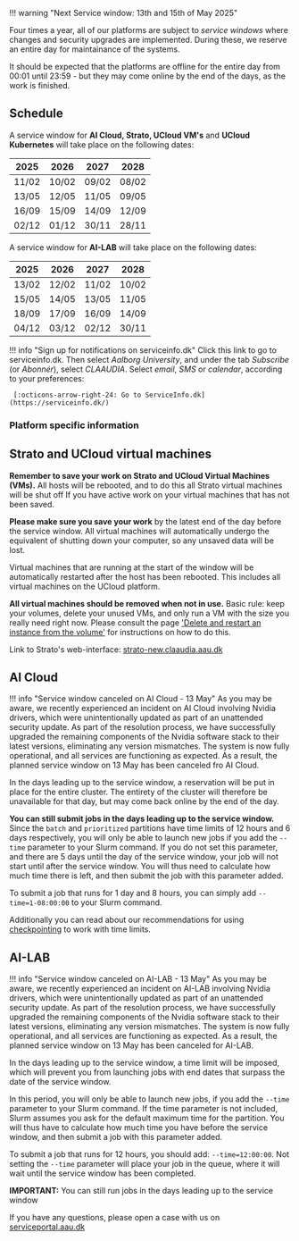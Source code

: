 
!!! warning "Next Service window: 13th and 15th of May 2025"

Four times a year, all of our platforms are subject to *service windows* where changes and security upgrades are implemented.
During these, we reserve an entire day for maintainance of the systems.

It should be expected that the platforms are offline for the entire day from 00:01 until 23:59 - but they may come online by the end of the days, as the work is finished.

## Schedule

A service window for **AI Cloud, Strato, UCloud VM's** and **UCloud Kubernetes** will take place on the following dates:

| 2025  | 2026  | 2027  | 2028  |
| ---   | ---   | ---   | ---   |
| 11/02 | 10/02 | 09/02 | 08/02 |
| 13/05 | 12/05 | 11/05 | 09/05 |
| 16/09 | 15/09 | 14/09 | 12/09 |
| 02/12 | 01/12 | 30/11 | 28/11 |

A service window for **AI-LAB** will take place on the following dates:

| 2025  | 2026  | 2027  | 2028  |
| ---   | ---   | ---   | ---   |
| 13/02 | 12/02 | 11/02 | 10/02 |
| 15/05 | 14/05 | 13/05 | 11/05 |
| 18/09 | 17/09 | 16/09 | 14/09 |
| 04/12 | 03/12 | 02/12 | 30/11 |

!!! info "Sign up for notifications on serviceinfo.dk"
    Click this link to go to serviceinfo.dk. Then select *Aalborg University*,
    and under the tab *Subscribe* (or *Abonnér*), select *CLAAUDIA*.
    Select *email*, *SMS* or *calendar*, according to your preferences:

     [:octicons-arrow-right-24: Go to ServiceInfo.dk](https://serviceinfo.dk/)

### Platform specific information

## Strato and UCloud virtual machines

**Remember to save your work on Strato and UCloud Virtual Machines (VMs).**  All hosts will be rebooted, and to do this all Strato virtual machines will be shut off
If you have active work on your virtual machines that has not been saved. 

**Please make sure you save your work** by the latest end of 
the day before the service window. All virtual machines will automatically undergo the
equivalent of shutting down your computer, so any unsaved data will be
lost.

Virtual machines that are running at the start of the window will be
automatically restarted after the host has been rebooted. This includes
all virtual machines on the UCloud platform.

**All virtual machines should be removed when not in use.** 
Basic rule: keep your volumes, delete your unused VMs, and only run a VM with the size you really need right now.
Please consult the page ['Delete and restart an instance from the volume'](strato/best-practice-guides/delete-and-restart-an-instance-from-the-volume/)
for instructions on how to do this.

Link to Strato's
web-interface: [strato-new.claaudia.aau.dk](https://strato-new.claaudia.aau.dk/)



## AI Cloud

!!! info "Service window canceled on AI Cloud - 13 May"
    As you may be aware, we recently experienced an incident on AI Cloud involving Nvidia drivers, which were unintentionally updated as part of an unattended security update. As part of the resolution process, we have successfully upgraded the remaining components of the Nvidia software stack to their latest versions, eliminating any version mismatches. The system is now fully operational, and all services are functioning as expected. As a result, the planned service window on 13 May has been canceled fro AI Cloud.

In the days leading up to the service window, a reservation will be put in place for the entire cluster. The entirety of the cluster will therefore be unavailable for that day, but may come back online by the end of the day.

**You can still submit jobs in the days leading up to the service window.**
Since the `batch` and `prioritized` partitions have time limits of 12 hours and 6 days respectively, you will only be able to launch new jobs if you add the `--time` parameter to your Slurm command. If you do not set this parameter, and there are 5 days until the day of the service window, your job will not start until after the service window. You will thus need to calculate how much time there is left, and then submit the job with this parameter added. 

To submit a job that runs for 1 day and 8 hours, you can simply add `--time=1-08:00:00` to your Slurm command. 

Additionally you can read about our recommendations for using [checkpointing](ai-lab/additional-guides/requeuing-and-checkpointing/) to work with time limits.


## AI-LAB

!!! info "Service window canceled on AI-LAB - 13 May"
    As you may be aware, we recently experienced an incident on AI-LAB involving Nvidia drivers, which were unintentionally updated as part of an unattended security update. As part of the resolution process, we have successfully upgraded the remaining components of the Nvidia software stack to their latest versions, eliminating any version mismatches. The system is now fully operational, and all services are functioning as expected. As a result, the planned service window on 13 May has been canceled for AI-LAB.

In the days leading up to the service window, a time limit will be imposed, which will prevent you from launching jobs with end dates that surpass the date of the service window. 

In this period, you will only be able to launch new jobs, if you add the `--time` parameter to your Slurm command. If the time parameter is not included, Slurm assumes you ask for the default maximum time for the partition. You will thus have to calculate how much time you have before the service window, and then submit a job with this parameter added. 

To submit a job that runs for 12 hours, you should add: `--time=12:00:00`. Not setting the `--time` parameter will place your job in the queue, where it will wait until the service window has been completed.

**IMPORTANT:** You can still run jobs in the days leading up to the service window

If you have any questions, please open a case with us on [serviceportal.aau.dk](https://serviceportal.aau.dk/serviceportal?id=sc_cat_item&sys_id=a05e2fb4c3434610f0f3041ad001310e)